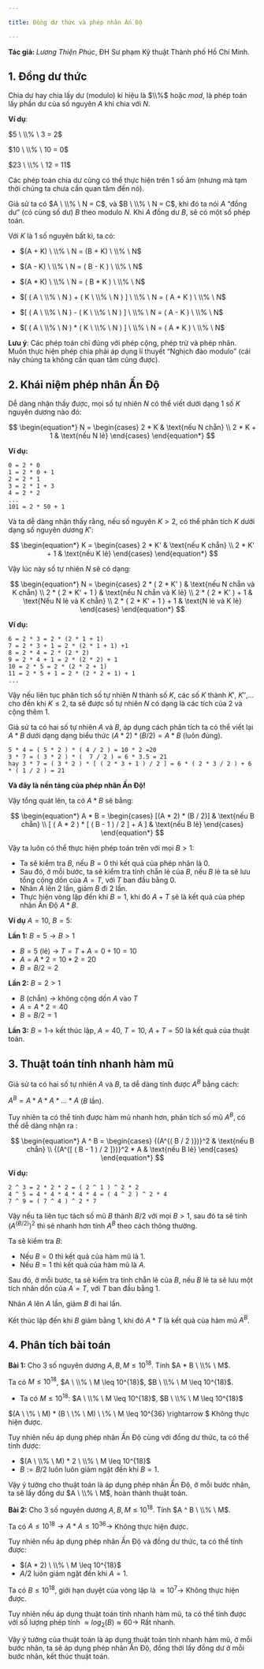 ```yaml
---

title: Đồng dư thức và phép nhân Ấn Độ

---
```


<b>Tác giả: </b> <i>Lương Thiện Phúc</i>, ĐH Sư phạm Kỹ thuật Thành phố Hồ Chí Minh.

## 1. Đồng dư thức

Chia dư hay chia lấy dư (modulo) kí hiệu là $\\%$ hoặc $mod$, là phép toán lấy phần dư của số nguyên $A$ khi chia với $N$.

<b>Ví dụ</b>:

$5 \ \\% \ 3 = 2$

$10 \ \\% \ 10 = 0$

$23 \ \\% \ 12 = 11$

Các phép toán chia dư cũng có thể thực hiện trên 1 số âm (nhưng mà tạm thời chúng ta chưa cần quan tâm đến nó).

Giả sử ta có $A \ \\% \ N = C$, và $B \ \\% \ N = C$, khi đó ta nói $A$ “đồng dư” (có cùng số dư) $B$ theo modulo $N$. Khi $A$ đồng dư $B$, sẽ có một số phép toán.

Với $K$ là 1 số nguyên bất kì, ta có:

- $(A + K) \ \\% \ N = (B + K) \ \\% \ N$

- $(A - K) \ \\% \ N = ( B - K ) \ \\% \ N$

- $(A * K) \ \\% \ N = ( B * K ) \ \\% \ N$

- $[ ( A \ \\% \ N ) + ( K \ \\% \ N ) ] \ \\% \ N = ( A + K ) \ \\% \ N$

- $[ ( A \ \\% \ N ) - ( K \ \\% \ N ) ] \ \\% \ N = ( A - K ) \ \\% \ N$

- $[ ( A \ \\% \ N ) * ( K \ \\% \ N ) ] \ \\% \ N = ( A * K ) \ \\% \ N$

<b>Lưu ý</b>: Các phép toán chỉ đúng với phép cộng, phép trừ và phép nhân. Muốn thực hiện phép chia phải áp dụng lí thuyết “Nghịch đảo modulo” (cái này chúng ta không cần quan tâm cũng được).

## 2. Khái niệm phép nhân Ấn Độ

Dễ dàng nhận thấy được, mọi số tự nhiên $N$ có thể viết dưới dạng 1 số $K$ nguyên dương nào đó:

$$
\begin{equation*}
N  = 
\begin{cases}
      2 * K & \text{nếu N chẵn} \\
      2 * K + 1 & \text{nếu N lẻ}
\end{cases}
\end{equation*}
$$

<b>Ví dụ:</b>

```
0 = 2 * 0
1 = 2 * 0 + 1
2 = 2 * 1
3 = 2 * 1 + 3
4 = 2 * 2
...
101 = 2 * 50 + 1
```

Và ta dễ dàng nhận thấy rằng, nếu số nguyên $K > 2$, có thể phân tích $K$ dưới dạng số nguyên dương $K'$:

$$
\begin{equation*}
K  = 
\begin{cases}
      2 * K' & \text{nếu K chẵn} \\
      2 * K' + 1 & \text{nếu K lẻ}
\end{cases}
\end{equation*}
$$

Vậy lúc này số tự nhiên $N$ sẽ có dạng:

$$
\begin{equation*}
N  = 
\begin{cases}
      2 * ( 2 * K' )  & \text{nếu N chẵn và K chẵn} \\
      2 * ( 2 * K' + 1 ) & \text{nếu N chẵn và K lẻ} \\
      2 * ( 2 * K' ) + 1 & \text{Nếu N lẻ và K chẵn} \\
      2 * ( 2 * K' + 1 ) + 1 & \text{N lẻ và K lẻ} 
\end{cases}
\end{equation*}
$$

<b>Ví dụ:</b>

```
6 = 2 * 3 = 2 * (2 * 1 + 1)
7 = 2 * 3 + 1 = 2 * (2 * 1 + 1) +1
8 = 2 * 4 = 2 * (2 * 2)
9 = 2 * 4 + 1 = 2 * (2 * 2) + 1
10 = 2 * 5 = 2 * (2 * 2 + 1)
11 = 2 * 5 + 1 = 2 * (2 * 2 + 1) + 1
...
```

Vậy nếu liên tục phân tích số tự nhiên $N$ thành số $K$, các số $K$ thành $K'$, $K''$,$...$ cho đến khi $K \leq 2$, ta sẽ được số tự nhiên $N$ có dạng là các tích của 2 và cộng thêm 1.

Giả sử ta có hai số tự nhiên $A$ và $B$, áp dụng cách phân tích ta có thể viết lại $A * B$ dưới dạng dạng biểu thức $(A * 2) * (B / 2) = A * B$ (luôn đúng). 

```
5 * 4 = ( 5 * 2 ) * ( 4 / 2 ) = 10 * 2 =20
3 * 7 = ( 3 * 2 ) * (  7 / 2 ) = 6 * 3.5 = 21
hay 3 * 7 = ( 3 * 2 ) * [ ( 2 * 3 + 1 ) / 2 ] = 6 * ( 2 * 3 / 2 ) + 6 * ( 1 / 2 ) = 21
```

<b>Và đây là nền tảng của phép nhân Ấn Độ!</b>

Vậy tổng quát lên, ta có $A * B$ sẽ bằng:

$$
\begin{equation*}
A * B  = 
\begin{cases}
      [(A * 2) * (B / 2)]  & \text{nếu B chẵn} \\
      [ ( A * 2 )  * [ ( B - 1 ) / 2 ] + A ] & \text{nếu B lẻ}
\end{cases}
\end{equation*}
$$

Vậy ta luôn có thể thực hiện phép toán trên với mọi $B > 1$:
- Ta sẽ kiểm tra $B$, nếu $B = 0$ thì kết quả của phép nhân là $0$.
- Sau đó, ở mỗi bước, ta sẽ kiểm tra tính chẵn lẻ của $B$, nếu $B$ lẻ ta sẽ lưu tổng cộng dồn của $A = T$, với $T$ ban đầu bằng $0$.
- Nhân $A$ lên $2$ lần, giảm $B$ đi $2$ lần.
- Thực hiện vòng lặp đến khi $B = 1$, khi đó $A + T$ sẽ là kết quả của phép nhân Ấn Độ $A * B$.

<b>Ví dụ</b> $A = 10$, $B = 5$:

<b>Lần 1:</b> $B = 5 \rightarrow B > 1$
- $B = 5$ (lẻ) $\rightarrow$ $T = T + A = 0 + 10 = 10$
- $A = A * 2 = 10 * 2 = 20$
- $B = B / 2 = 2$

<b>Lần 2:</b> $B = 2 > 1$
- $B$ (chẵn) $\rightarrow$ không cộng dồn $A$ vào $T$
- $A = A * 2 = 40$
- $B = B / 2 = 1$

<b>Lần 3:</b> $B = 1 \rightarrow$ kết thúc lặp, $A = 40$, $T = 10$, $A + T = 50$ là kết quả của thuật toán.

## 3. Thuật toán tính nhanh hàm mũ

Giả sử ta có hai số tự nhiên $A$ và $B$, ta dễ dàng tính được $A^B$ bằng cách:

$A ^ B = A * A * A * ... * A$ ($B$ lần).

Tuy nhiên ta có thể tính được hàm mũ nhanh hơn, phân tích số mũ $A ^ B$, có thể dễ dàng nhận ra :

$$
\begin{equation*}
A ^ B  = 
\begin{cases}
      {(A^{( B / 2 )})}^2  & \text{nếu B chẵn} \\
      {(A^{[ ( B - 1 ) / 2 ]})}^2 * A & \text{nếu B lẻ}
\end{cases}
\end{equation*}
$$

<b>Ví dụ:</b>
```
2 ^ 3 = 2 * 2 * 2 = ( 2 ^ 1 ) ^ 2 * 2
4 ^ 5 = 4 * 4 * 4 * 4 * 4 = ( 4 ^ 2 ) ^ 2 * 4
7 ^ 9 = ( 7 ^ 4 ) ^ 2 * 7
```

Vậy nếu ta liên tục tách số mũ $B$ thành $B / 2$ với mọi $B > 1$, sau đó ta sẽ tính ${(A ^ {( B / 2 )})} ^ 2$ thì sẽ nhanh hơn tính $A ^ B$ theo cách thông thường.

Ta sẽ kiểm tra $B$:
- Nếu $B = 0$ thì kết quả của hàm mũ là $1$.
- Nếu $B = 1$ thì kết quả của hàm mũ là $A$.

Sau đó, ở mỗi bước, ta sẽ kiểm tra tính chẵn lẻ của $B$, nếu $B$ lẻ ta sẽ lưu một tích nhân dồn của $A = T$, với $T$ ban đầu bằng $1$.

Nhân $A$ lên $A$ lần, giảm $B$ đi hai lần.

Kết thúc lặp đến khi $B$ giảm bằng $1$, khi đó $A * T$ là kết quả của hàm mũ $A ^ B$.

## 4. Phân tích bài toán

<b>Bài 1:</b> Cho 3 số nguyên dương $A, B, M \leq 10^{18}$. Tính $A * B \ \\% \ M$.

Ta có $M \leq 10^{18}$, $A \ \\% \ M \leq 10^{18}$, $B \ \\% \ M \leq 10^{18}$.

- Ta có $M \leq 10^{18}$: $A \ \\% \ M \leq 10^{18}$, $B \ \\% \ M \leq 10^{18}$

$(A \ \\% \ M) * (B \ \\% \ M) \ \\% \ M \leq 10^{36} \rightarrow $ Không thực hiện được.

Tuy nhiên nếu áp dụng phép nhân Ấn Độ cùng với đồng dư thức, ta có thể tính được:

- $(A \ \\% \ M) * 2 \ \\% \ M \leq 10^{18}$
- $B := B / 2$ luôn luôn giảm ngặt đến khi $B = 1$.

Vậy ý tưởng cho thuật toán là áp dụng phép nhân Ấn Độ, ở mỗi bước nhân, ta sẽ lấy đồng dư $A \ \\% \ M$, hoàn thành thuật toán.

<b>Bài 2:</b> Cho 3 số nguyên dương $A, B, M \leq 10^{18}$. Tính $A ^ B \ \\% \ M$.

Ta có $A \leq 10^{18} \rightarrow A * A \leq 10^{36} \rightarrow$ Không thực hiện được.

Tuy nhiên nếu áp dụng phép nhân Ấn Độ và đồng dư thức, ta có thể tính được:

- $(A * 2) \ \\% \ M \leq 10^{18}$
- $A / 2$ luôn giảm ngặt đến khi $A = 1$.

Ta có $B \leq 10^{18}$, giới hạn duyệt của vòng lặp là $\approx 10 ^ 7 \rightarrow$ Không thực hiện được.

Tuy nhiên nếu áp dụng thuật toán tính nhanh hàm mũ, ta có thể tính được với số lượng phép tính $\approx log_2(B) \approx 60 \rightarrow$ Rất nhanh.

Vậy ý tưởng của thuật toán là áp dụng thuật toán tính nhanh hàm mũ, ở mỗi bước nhân, ta sẽ áp dụng phép nhân Ấn Độ, đồng thời lấy đồng dư ở mỗi bước nhân, kết thúc thuật toán.

